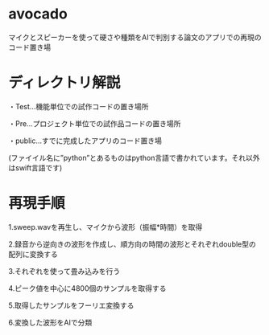 # avocado
マイクとスピーカーを使って硬さや種類をAIで判別する論文のアプリでの再現のコード置き場

# ディレクトリ解説

・Test...機能単位での試作コードの置き場所

・Pre...プロジェクト単位での試作品コードの置き場所

・public...すでに完成したアプリのコード置き場

(ファイイル名に”python”とあるものはpython言語で書かれています。それ以外はswift言語です)

# 再現手順

1.sweep.wavを再生し、マイクから波形（振幅*時間）を取得

2.録音から逆向きの波形を作成し、順方向の時間の波形とそれぞれdouble型の配列に変換する

3.それぞれを使って畳み込みを行う

4.ピーク値を中心に4800個のサンプルを取得する

5.取得したサンプルをフーリエ変換する

6.変換した波形をAIで分類
